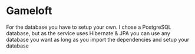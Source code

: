 # Gameloft

For the database you have to setup your own. I chose a PostgreSQL database, but as the service uses Hibernate & JPA you can use any database you want as long as you import the dependencies and setup your database